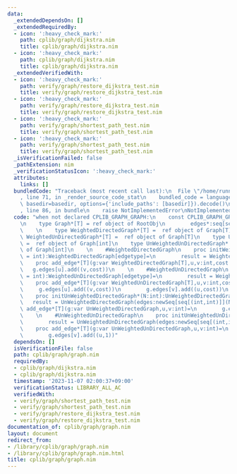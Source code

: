 ```yaml
---
data:
  _extendedDependsOn: []
  _extendedRequiredBy:
  - icon: ':heavy_check_mark:'
    path: cplib/graph/dijkstra.nim
    title: cplib/graph/dijkstra.nim
  - icon: ':heavy_check_mark:'
    path: cplib/graph/dijkstra.nim
    title: cplib/graph/dijkstra.nim
  _extendedVerifiedWith:
  - icon: ':heavy_check_mark:'
    path: verify/graph/restore_dijkstra_test.nim
    title: verify/graph/restore_dijkstra_test.nim
  - icon: ':heavy_check_mark:'
    path: verify/graph/restore_dijkstra_test.nim
    title: verify/graph/restore_dijkstra_test.nim
  - icon: ':heavy_check_mark:'
    path: verify/graph/shortest_path_test.nim
    title: verify/graph/shortest_path_test.nim
  - icon: ':heavy_check_mark:'
    path: verify/graph/shortest_path_test.nim
    title: verify/graph/shortest_path_test.nim
  _isVerificationFailed: false
  _pathExtension: nim
  _verificationStatusIcon: ':heavy_check_mark:'
  attributes:
    links: []
  bundledCode: "Traceback (most recent call last):\n  File \"/home/runner/.local/lib/python3.10/site-packages/onlinejudge_verify/documentation/build.py\"\
    , line 71, in _render_source_code_stat\n    bundled_code = language.bundle(stat.path,\
    \ basedir=basedir, options={'include_paths': [basedir]}).decode()\n  File \"/home/runner/.local/lib/python3.10/site-packages/onlinejudge_verify/languages/nim.py\"\
    , line 86, in bundle\n    raise NotImplementedError\nNotImplementedError\n"
  code: "when not declared CPLIB_GRAPH_GRAPH:\n    const CPLIB_GRAPH_GRAPH* = 1 \n\
    \n    type Graph*[T] = ref object of RootObj\n        edges*:seq[seq[(int,T)]]\n\
    \    \n    type WeightedDirectedGraph*[T] =  ref object of Graph[T]\n    type\
    \ WeightedUnDirectedGraph*[T] =  ref object of Graph[T]\n    type UnWeightedDirectedGraph*\
    \ =  ref object of Graph[int]\n    type UnWeightedUnDirectedGraph* =  ref object\
    \ of Graph[int]\n    \n    #WeightedDirectedGraph\n    proc initWeightedDirectedGraph*(N:int,edgetype:typedesc\
    \ = int):WeightedDirectedGraph[edgetype]=\n        result = WeightedDirectedGraph[edgetype](edges:newSeq[seq[(int,edgetype)]](N))\n\
    \    proc add_edge*[T](g:var WeightedDirectedGraph[T],u,v:int,cost:T)=\n     \
    \   g.edges[u].add((v,cost))\n    \n    #WeightedUnDirectedGraph\n    proc initWeightedUnDirectedGraph*(N:int,edgetype:typedesc\
    \ = int):WeightedUnDirectedGraph[edgetype]=\n        result = WeightedUnDirectedGraph[edgetype](edges:newSeq[seq[(int,edgetype)]](N))\n\
    \    proc add_edge*[T](g:var WeightedUnDirectedGraph[T],u,v:int,cost:T)=\n   \
    \     g.edges[u].add((v,cost))\n        g.edges[v].add((u,cost))\n    \n    #UnWeightedDirectedGraph\n\
    \    proc initUnWeightedDirectedGraph*(N:int):UnWeightedDirectedGraph=\n     \
    \   result = UnWeightedDirectedGraph(edges:newSeq[seq[(int,int)]](N))\n    proc\
    \ add_edge*[T](g:var UnWeightedDirectedGraph,u,v:int)=\n        g.edges[u].add((v,1))\n\
    \    \n    #UnWeightedUnDirectedGraph\n    proc initUnWeightedUnDirectedGraph*(N:int):UnWeightedUnDirectedGraph=\n\
    \        result = UnWeightedUnDirectedGraph(edges:newSeq[seq[(int,int)]](N))\n\
    \    proc add_edge*[T](g:var UnWeightedUnDirectedGraph,u,v:int)=\n        g.edges[u].add((v,1))\n\
    \        g.edges[v].add((u,1))"
  dependsOn: []
  isVerificationFile: false
  path: cplib/graph/graph.nim
  requiredBy:
  - cplib/graph/dijkstra.nim
  - cplib/graph/dijkstra.nim
  timestamp: '2023-11-07 02:00:37+09:00'
  verificationStatus: LIBRARY_ALL_AC
  verifiedWith:
  - verify/graph/shortest_path_test.nim
  - verify/graph/shortest_path_test.nim
  - verify/graph/restore_dijkstra_test.nim
  - verify/graph/restore_dijkstra_test.nim
documentation_of: cplib/graph/graph.nim
layout: document
redirect_from:
- /library/cplib/graph/graph.nim
- /library/cplib/graph/graph.nim.html
title: cplib/graph/graph.nim
---
```

